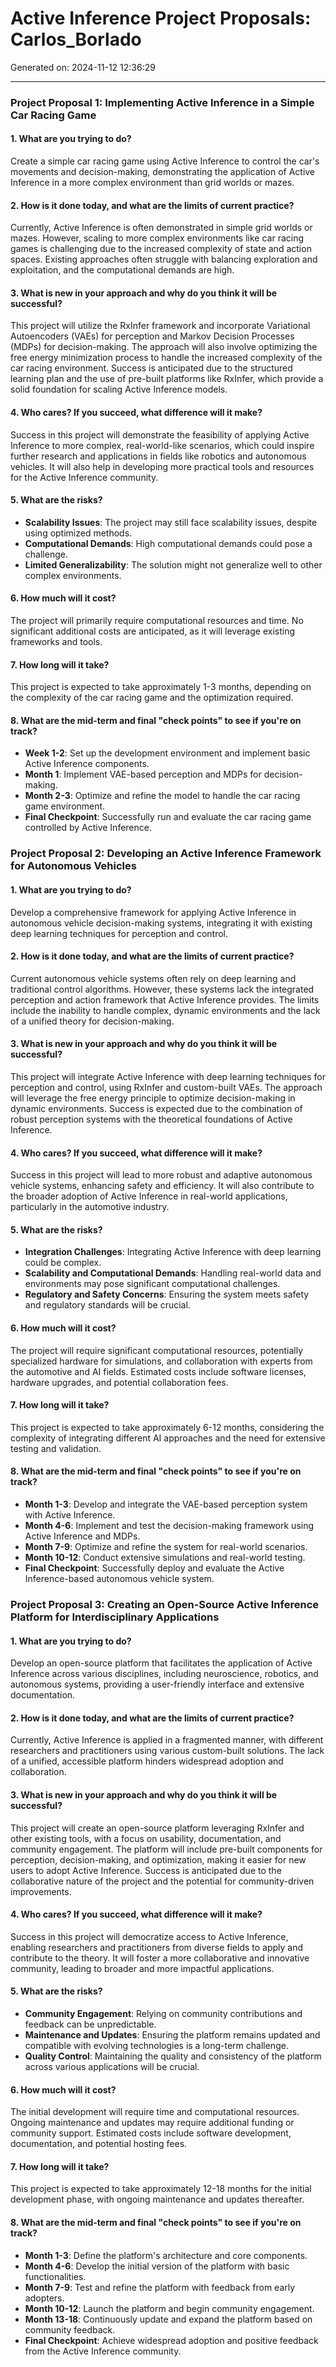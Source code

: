 # Active Inference Project Proposals: Carlos_Borlado

Generated on: 2024-11-12 12:36:29

---

### Project Proposal 1: Implementing Active Inference in a Simple Car Racing Game

#### 1. What are you trying to do?
Create a simple car racing game using Active Inference to control the car's movements and decision-making, demonstrating the application of Active Inference in a more complex environment than grid worlds or mazes.

#### 2. How is it done today, and what are the limits of current practice?
Currently, Active Inference is often demonstrated in simple grid worlds or mazes. However, scaling to more complex environments like car racing games is challenging due to the increased complexity of state and action spaces. Existing approaches often struggle with balancing exploration and exploitation, and the computational demands are high.

#### 3. What is new in your approach and why do you think it will be successful?
This project will utilize the RxInfer framework and incorporate Variational Autoencoders (VAEs) for perception and Markov Decision Processes (MDPs) for decision-making. The approach will also involve optimizing the free energy minimization process to handle the increased complexity of the car racing environment. Success is anticipated due to the structured learning plan and the use of pre-built platforms like RxInfer, which provide a solid foundation for scaling Active Inference models.

#### 4. Who cares? If you succeed, what difference will it make?
Success in this project will demonstrate the feasibility of applying Active Inference to more complex, real-world-like scenarios, which could inspire further research and applications in fields like robotics and autonomous vehicles. It will also help in developing more practical tools and resources for the Active Inference community.

#### 5. What are the risks?
- **Scalability Issues**: The project may still face scalability issues, despite using optimized methods.
- **Computational Demands**: High computational demands could pose a challenge.
- **Limited Generalizability**: The solution might not generalize well to other complex environments.

#### 6. How much will it cost?
The project will primarily require computational resources and time. No significant additional costs are anticipated, as it will leverage existing frameworks and tools.

#### 7. How long will it take?
This project is expected to take approximately 1-3 months, depending on the complexity of the car racing game and the optimization required.

#### 8. What are the mid-term and final "check points" to see if you're on track?
- **Week 1-2**: Set up the development environment and implement basic Active Inference components.
- **Month 1**: Implement VAE-based perception and MDPs for decision-making.
- **Month 2-3**: Optimize and refine the model to handle the car racing game environment.
- **Final Checkpoint**: Successfully run and evaluate the car racing game controlled by Active Inference.

### Project Proposal 2: Developing an Active Inference Framework for Autonomous Vehicles

#### 1. What are you trying to do?
Develop a comprehensive framework for applying Active Inference in autonomous vehicle decision-making systems, integrating it with existing deep learning techniques for perception and control.

#### 2. How is it done today, and what are the limits of current practice?
Current autonomous vehicle systems often rely on deep learning and traditional control algorithms. However, these systems lack the integrated perception and action framework that Active Inference provides. The limits include the inability to handle complex, dynamic environments and the lack of a unified theory for decision-making.

#### 3. What is new in your approach and why do you think it will be successful?
This project will integrate Active Inference with deep learning techniques for perception and control, using RxInfer and custom-built VAEs. The approach will leverage the free energy principle to optimize decision-making in dynamic environments. Success is expected due to the combination of robust perception systems with the theoretical foundations of Active Inference.

#### 4. Who cares? If you succeed, what difference will it make?
Success in this project will lead to more robust and adaptive autonomous vehicle systems, enhancing safety and efficiency. It will also contribute to the broader adoption of Active Inference in real-world applications, particularly in the automotive industry.

#### 5. What are the risks?
- **Integration Challenges**: Integrating Active Inference with deep learning could be complex.
- **Scalability and Computational Demands**: Handling real-world data and environments may pose significant computational challenges.
- **Regulatory and Safety Concerns**: Ensuring the system meets safety and regulatory standards will be crucial.

#### 6. How much will it cost?
The project will require significant computational resources, potentially specialized hardware for simulations, and collaboration with experts from the automotive and AI fields. Estimated costs include software licenses, hardware upgrades, and potential collaboration fees.

#### 7. How long will it take?
This project is expected to take approximately 6-12 months, considering the complexity of integrating different AI approaches and the need for extensive testing and validation.

#### 8. What are the mid-term and final "check points" to see if you're on track?
- **Month 1-3**: Develop and integrate the VAE-based perception system with Active Inference.
- **Month 4-6**: Implement and test the decision-making framework using Active Inference and MDPs.
- **Month 7-9**: Optimize and refine the system for real-world scenarios.
- **Month 10-12**: Conduct extensive simulations and real-world testing.
- **Final Checkpoint**: Successfully deploy and evaluate the Active Inference-based autonomous vehicle system.

### Project Proposal 3: Creating an Open-Source Active Inference Platform for Interdisciplinary Applications

#### 1. What are you trying to do?
Develop an open-source platform that facilitates the application of Active Inference across various disciplines, including neuroscience, robotics, and autonomous systems, providing a user-friendly interface and extensive documentation.

#### 2. How is it done today, and what are the limits of current practice?
Currently, Active Inference is applied in a fragmented manner, with different researchers and practitioners using various custom-built solutions. The lack of a unified, accessible platform hinders widespread adoption and collaboration.

#### 3. What is new in your approach and why do you think it will be successful?
This project will create an open-source platform leveraging RxInfer and other existing tools, with a focus on usability, documentation, and community engagement. The platform will include pre-built components for perception, decision-making, and optimization, making it easier for new users to adopt Active Inference. Success is anticipated due to the collaborative nature of the project and the potential for community-driven improvements.

#### 4. Who cares? If you succeed, what difference will it make?
Success in this project will democratize access to Active Inference, enabling researchers and practitioners from diverse fields to apply and contribute to the theory. It will foster a more collaborative and innovative community, leading to broader and more impactful applications.

#### 5. What are the risks?
- **Community Engagement**: Relying on community contributions and feedback can be unpredictable.
- **Maintenance and Updates**: Ensuring the platform remains updated and compatible with evolving technologies is a long-term challenge.
- **Quality Control**: Maintaining the quality and consistency of the platform across various applications will be crucial.

#### 6. How much will it cost?
The initial development will require time and computational resources. Ongoing maintenance and updates may require additional funding or community support. Estimated costs include software development, documentation, and potential hosting fees.

#### 7. How long will it take?
This project is expected to take approximately 12-18 months for the initial development phase, with ongoing maintenance and updates thereafter.

#### 8. What are the mid-term and final "check points" to see if you're on track?
- **Month 1-3**: Define the platform's architecture and core components.
- **Month 4-6**: Develop the initial version of the platform with basic functionalities.
- **Month 7-9**: Test and refine the platform with feedback from early adopters.
- **Month 10-12**: Launch the platform and begin community engagement.
- **Month 13-18**: Continuously update and expand the platform based on community feedback.
- **Final Checkpoint**: Achieve widespread adoption and positive feedback from the Active Inference community.